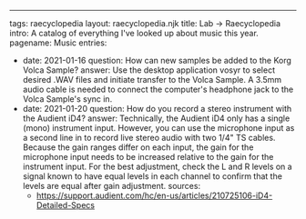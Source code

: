 ---
tags: raecyclopedia
layout: raecyclopedia.njk
title: Lab → Raecyclopedia
intro: A catalog of everything I've looked up about music this year.
pagename: Music
entries:
  - date: 2021-01-16
    question: How can new samples be added to the Korg Volca Sample?
    answer: Use the desktop application vosyr to select desired .WAV files and initiate transfer to the Volca Sample. A 3.5mm audio cable is needed to connect the computer's headphone jack to the Volca Sample's sync in.
  - date: 2021-01-20
    question: How do you record a stereo instrument with the Audient iD4?
    answer: Technically, the Audient iD4 only has a single (mono) instrument input. However, you can use the microphone input as a second line in to record live stereo audio with two 1/4" TS cables. Because the gain ranges differ on each input, the gain for the microphone input needs to be increased relative to the gain for the instrument input. For the best adjustment, check the L and R levels on a signal known to have equal levels in each channel to confirm that the levels are equal after gain adjustment.
    sources:
      - https://support.audient.com/hc/en-us/articles/210725106-iD4-Detailed-Specs